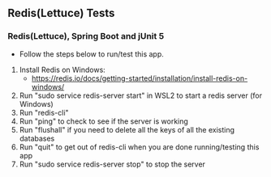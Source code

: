 ## **Redis(Lettuce) Tests**
### **Redis(Lettuce), Spring Boot and jUnit 5**

* Follow the steps below to run/test this app.
1. Install Redis on Windows:
   * https://redis.io/docs/getting-started/installation/install-redis-on-windows/
2. Run "sudo service redis-server start" in WSL2 to start a redis server (for Windows)
3. Run "redis-cli"
4. Run "ping" to check to see if the server is working
5. Run "flushall" if you need to delete all the keys of all the existing databases
6. Run "quit" to get out of redis-cli when you are done running/testing this app
7. Run "sudo service redis-server stop" to stop the server
